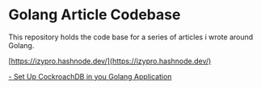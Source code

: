 
# Golang Article Codebase
This repository holds the code base for a series of articles i wrote around Golang.

[https://izypro.hashnode.dev/](https://izypro.hashnode.dev/)

[- Set Up CockroachDB in you Golang Application](https://izypro.hashnode.dev/set-up-cockroachdb-in-your-golang-application)
